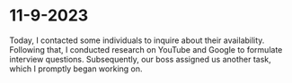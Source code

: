 # 11-9-2023

Today, I contacted some individuals to inquire about their availability. Following that, I conducted research on YouTube and Google to formulate interview questions. Subsequently, our boss assigned us another task, which I promptly began working on.
